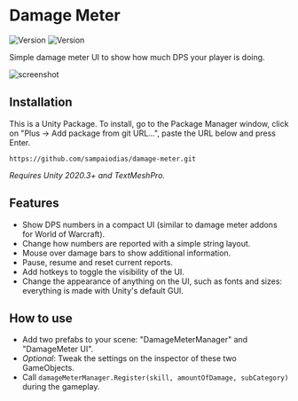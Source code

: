 # Damage Meter

![Version](https://img.shields.io/github/package-json/v/sampaiodias/damage-meter) ![Version](https://img.shields.io/badge/license-MIT-brightgreen)

Simple damage meter UI to show how much DPS your player is doing.

![screenshot](https://i.imgur.com/phCRpVe.png)

## Installation

This is a Unity Package. To install, go to the Package Manager window, click on "Plus -> Add package from git URL...", paste the URL below and press Enter.
```
https://github.com/sampaiodias/damage-meter.git
```

_Requires Unity 2020.3+ and TextMeshPro._

## Features
- Show DPS numbers in a compact UI (similar to damage meter addons for World of Warcraft).
- Change how numbers are reported with a simple string layout.
- Mouse over damage bars to show additional information.
- Pause, resume and reset current reports.
- Add hotkeys to toggle the visibility of the UI.
- Change the appearance of anything on the UI, such as fonts and sizes: everything is made with Unity's default GUI.

## How to use

- Add two prefabs to your scene: "DamageMeterManager" and "DamageMeter UI".
- _Optional_: Tweak the settings on the inspector of these two GameObjects.
- Call `damageMeterManager.Register(skill, amountOfDamage, subCategory)` during the gameplay.
